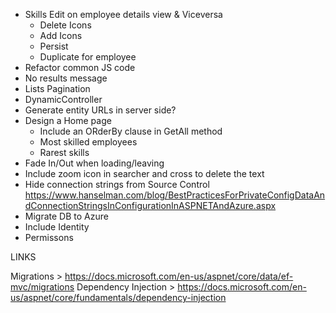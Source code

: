 - Skills Edit on employee details view & Viceversa
	+ Delete Icons
	+ Add Icons
	- Persist
	- Duplicate for employee
- Refactor common JS code
- No results message
- Lists Pagination
- DynamicController
- Generate entity URLs in server side?
- Design a Home page
	- Include an ORderBy clause in GetAll method
	- Most skilled employees
	- Rarest skills
- Fade In/Out when loading/leaving
- Include zoom icon in searcher and cross to delete the text
- Hide connection strings from Source Control
	https://www.hanselman.com/blog/BestPracticesForPrivateConfigDataAndConnectionStringsInConfigurationInASPNETAndAzure.aspx
- Migrate DB to Azure
- Include Identity
- Permissons

LINKS

Migrations > https://docs.microsoft.com/en-us/aspnet/core/data/ef-mvc/migrations
Dependency Injection > https://docs.microsoft.com/en-us/aspnet/core/fundamentals/dependency-injection
